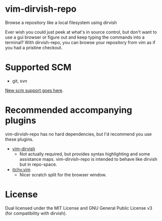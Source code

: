 # vim-dirvish-repo

Browse a repository like a local filesystem using dirvish

Ever wish you could just peek at what's in source control, but don't want to
use a gui browser or figure out and keep typing the commands into a terminal?
With dirvish-repo, you can browse your repository from vim as if you had a
pristine checkout.

# Supported SCM

* git, svn

[New scm support goes here](https://github.com/idbrii/vim-dirvish-repo/tree/master/autoload/dirvish/repo).

# Recommended accompanying plugins

vim-dirvish-repo has no hard dependencies, but I'd recommend you use these plugins.

* [vim-dirvish](https://github.com/justinmk/vim-dirvish)
    * Not actually required, but provides syntax highlighting and some
      assistance maps. vim-dirvish-repo is intended to behave like dirvish but
      in repo-space.
* [itchy.vim](https://github.com/idbrii/itchy.vim)
    * Nicer scratch split for the browser window.


# License

Dual licensed under the MIT License and GNU General Public License v3
(for compatibility with dirvish).
